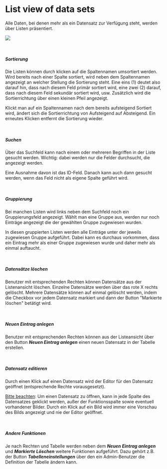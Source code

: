 # List view of data sets

Alle Daten, bei denen mehr als ein Datensatz zur Verfügung steht, werden über Listen präsentiert.

![](bild9.png)

<br>

##### Sortierung

Die Listen können durch klicken auf die Spaltennamen umsortiert werden. Wird bereits nach einer Spalte sortiert, wird neben dem Spaltennamen angezeigt an welcher Stellung die Sortierung steht. Eine eins (1) deutet also darauf hin, dass nach diesem Feld primär sortiert wird, eine zwei (2) darauf, dass nach diesem Feld sekundär sortiert wird, usw. Zusätzlich wird die Sortierrichtung über einen kleinen Pfeil angezeigt.

Klickt man auf ein Spaltennamen nach dem bereits aufsteigend Sortiert wird, ändert sich die Sortierrichtung von Aufsteigend auf Absteigend. Ein erneutes Klicken entfernt die Sortierung wieder.

<br>

##### Suchen

Über das Suchfeld kann nach einem oder mehreren Begriffen in der Liste gesucht werden. Wichtig: dabei werden nur die Felder durchsucht, die angezeigt werden.

Eine Ausnahme davon ist das ID-Feld. Danach kann auch dann gesucht werden, wenn das Feld nicht als eigene Spalte geführt wird.

<br>

##### Gruppierung

Bei manchen Listen wird links neben dem Suchfeld noch ein Gruppierungsfeld angezeigt. Wählt man eine Gruppe aus, werden nur noch Einträge angezeigt die der gewählten Gruppe zugewiesen wurden.

In diesen gruppierten Listen werden alle Einträge unter der jeweils zugewiesen Gruppe aufgeführt. Dabei kann es durchaus vorkommen, dass ein Eintrag mehr als einer Gruppe zugewiesen wurde und daher mehr als einmal auftaucht.

<br>

##### Datensätze löschen

Benutzer mit entsprechenden Rechten können Datensätze aus der Listenansicht löschen. Einzelne Datensätze werden über das rote X rechts gelöscht. Mehrere Datensätze können auf einmal gelöscht werden, indem die Checkbox vor jedem Datensatz markiert und dann der Button "Markierte löschen" betätigt wird.

<br>

##### Neuen Eintrag anlegen

Benutzer mit entsprechenden Rechten können aus der Listeansicht über den Button ***Neuen Eintrag anlegen*** einen neuen Datensatz in der Tabelle erstellen.

<br>

##### Datensatz editieren

Durch einen Klick auf einen Datensatz wird der Editor für den Datensatz geöffnet (entsprechende Rechte vorausgesetzt).

<u>Bitte beachten</u>: Um einen Datensatz zu öffnen, kann in jede Spalte des Datensatzes geklickt werden, außer der Funktionsspalte sowie eventuell vorhandener Bilder. Durch ein Klick auf ein Bild wird immer eine Vorschau des Bilds angezeigt und nie der Editor geöffnet.

<br>

##### Andere Funktionen

Je nach Rechten und Tabelle werden neben dem ***Neuen Eintrag anlegen*** und ***Markierte Löschen*** weitere Funktionen aufgeführt. Dazu gehört z.B. der Button ***Tabelleneinstellungen*** über den ein Admin-Benutzer die Definition der Tabelle ändern kann.
